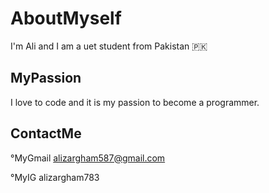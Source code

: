 # AboutMyself
I'm Ali and I am a uet student from Pakistan 🇵🇰

## MyPassion
I love to code and it is my passion to become a programmer.
## ContactMe
°MyGmail alizargham587@gmail.com

°MyIG alizargham783



<!--
**AliZargham01/AliZargham01** is a ✨ _special_ ✨ repository because its `README.md` (this file) appears on your GitHub profile.

Here are some ideas to get you started:

- 🔭 I’m currently working on ...
- 🌱 I’m currently learning ...
- 👯 I’m looking to collaborate on ...
- 🤔 I’m looking for help with ...
- 💬 Ask me about ...
- 📫 How to reach me: ...
- 😄 Pronouns: ...
- ⚡ Fun fact: ...
-->
